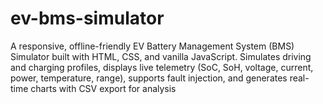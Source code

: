 # ev-bms-simulator
A responsive, offline-friendly EV Battery Management System (BMS) Simulator built with HTML, CSS, and vanilla JavaScript. Simulates driving and charging profiles, displays live telemetry (SoC, SoH, voltage, current, power, temperature, range), supports fault injection, and generates real-time charts with CSV export for analysis
